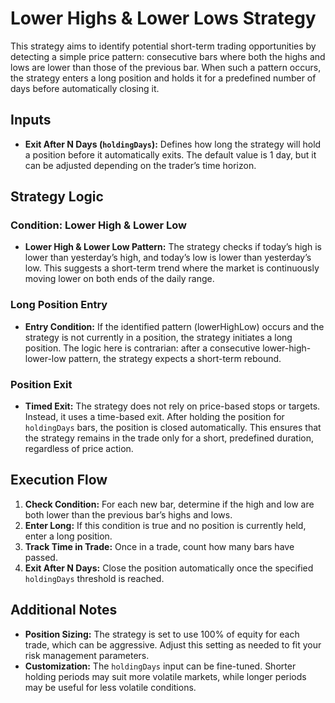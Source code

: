 # Lower Highs & Lower Lows Strategy

This strategy aims to identify potential short-term trading opportunities by detecting a simple price pattern: consecutive bars where both the highs and lows are lower than those of the previous bar. When such a pattern occurs, the strategy enters a long position and holds it for a predefined number of days before automatically closing it.

## Inputs

- **Exit After N Days (`holdingDays`):**
  Defines how long the strategy will hold a position before it automatically exits. The default value is 1 day, but it can be adjusted depending on the trader’s time horizon.

## Strategy Logic

### Condition: Lower High & Lower Low

- **Lower High & Lower Low Pattern:**
  The strategy checks if today’s high is lower than yesterday’s high, and today’s low is lower than yesterday’s low. This suggests a short-term trend where the market is continuously moving lower on both ends of the daily range.

### Long Position Entry

- **Entry Condition:**
  If the identified pattern (lowerHighLow) occurs and the strategy is not currently in a position, the strategy initiates a long position. The logic here is contrarian: after a consecutive lower-high-lower-low pattern, the strategy expects a short-term rebound.

### Position Exit

- **Timed Exit:**
  The strategy does not rely on price-based stops or targets. Instead, it uses a time-based exit. After holding the position for `holdingDays` bars, the position is closed automatically. This ensures that the strategy remains in the trade only for a short, predefined duration, regardless of price action.

## Execution Flow

1. **Check Condition:** For each new bar, determine if the high and low are both lower than the previous bar’s highs and lows.
2. **Enter Long:** If this condition is true and no position is currently held, enter a long position.
3. **Track Time in Trade:** Once in a trade, count how many bars have passed.
4. **Exit After N Days:** Close the position automatically once the specified `holdingDays` threshold is reached.

## Additional Notes

- **Position Sizing:** The strategy is set to use 100% of equity for each trade, which can be aggressive. Adjust this setting as needed to fit your risk management parameters.
- **Customization:** The `holdingDays` input can be fine-tuned. Shorter holding periods may suit more volatile markets, while longer periods may be useful for less volatile conditions.
